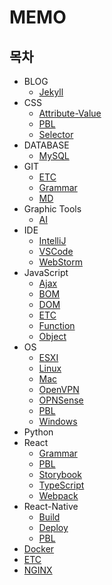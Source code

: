 # MEMO

## 목차

- BLOG
  - [Jekyll](BLOG/Jekyll.md)
- CSS
  - [Attribute-Value](CSS/Attribute-Value.md)
  - [PBL](CSS/PBL.md)
  - [Selector](CSS/Selector.md)
- DATABASE
  - [MySQL](DATABASE/MySQL.md)
- GIT
  - [ETC](GIT/ETC.md)
  - [Grammar](GIT/Grammar.md)
  - [MD](GIT/MD.md)
- Graphic Tools
  - [AI](Graphic-Tools/AI.md)
- IDE
  - [IntelliJ](IDE/IntelliJ.md)
  - [VSCode](IDE/VSCode.md)
  - [WebStorm](IDE/WebStorm.md)
- JavaScript
  - [Ajax](Javascript/Ajax.md)
  - [BOM](Javascript/BOM.md)
  - [DOM](Javascript/DOM.md)
  - [ETC](Javascript/ETC.md)
  - [Function](Javascript/Function.md)
  - [Object](Javascript/Object.md)
- OS
  - [ESXI](OS/ESXI.md)
  - [Linux](OS/Linux.md)
  - [Mac](OS/Mac.md)
  - [OpenVPN](OS/OpenVPN.md)
  - [OPNSense](OS/OPNsense.md)
  - [PBL](OS/PBL.md)
  - [Windows](OS/Windows.md)
- Python
- React
  - [Grammar](React/Grammar.md)
  - [PBL](React/PBL.md)
  - [Storybook](React/Storybook.md)
  - [TypeScript](React/TypeScript.md)
  - [Webpack](React/Webpack.md)
- React-Native
  - [Build](React-Native/Build.md)
  - [Deploy](React-Native/Deploy.md)
  - [PBL](React-Native/PBL.md)
- [Docker](Docker.md)
- [ETC](ETC.md)
- [NGINX](NGINX.md)
